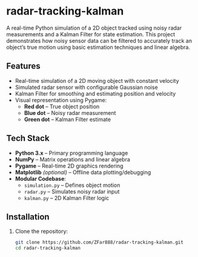 # radar-tracking-kalman

A real-time Python simulation of a 2D object tracked using noisy radar measurements and a Kalman Filter for state estimation. This project demonstrates how noisy sensor data can be filtered to accurately track an object’s true motion using basic estimation techniques and linear algebra.

## Features

- Real-time simulation of a 2D moving object with constant velocity
- Simulated radar sensor with configurable Gaussian noise
- Kalman Filter for smoothing and estimating position and velocity
- Visual representation using Pygame:
  - **Red dot** – True object position
  - **Blue dot** – Noisy radar measurement
  - **Green dot** – Kalman Filter estimate

## Tech Stack

- **Python 3.x** – Primary programming language
- **NumPy** – Matrix operations and linear algebra
- **Pygame** – Real-time 2D graphics rendering
- **Matplotlib** *(optional)* – Offline data plotting/debugging
- **Modular Codebase**:
  - `simulation.py` – Defines object motion
  - `radar.py` – Simulates noisy radar input
  - `kalman.py` – 2D Kalman Filter logic

## Installation

1. Clone the repository:
   ```bash
   git clone https://github.com/ZFar888/radar-tracking-kalman.git
   cd radar-tracking-kalman
